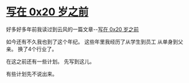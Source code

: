 # [写在 0x20 岁之前](https://github.com/yihong0618/gitblog/issues/193)

好多好多年前我读过到云风的一篇文章--[写在 0x20 岁之前](https://blog.codingnow.com/2011/02/0x20_years.html)

如今还有不久我也到了这个年纪。
这些年里我经历了从学生到员工
从单身到父亲。
换了4个行业了。

在这之前还有一些计划。
先写到这儿。

有些计划先不说出来。
